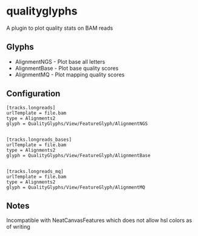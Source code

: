 # qualityglyphs

A plugin to plot quality stats on BAM reads


## Glyphs

- AlignmentNGS - Plot base all letters
- AlignmentBase - Plot base quality scores
- AlignmentMQ - Plot mapping quality scores

## Configuration

    [tracks.longreads]
    urlTemplate = file.bam
    type = Alignments2
    glyph = QualityGlyphs/View/FeatureGlyph/AlignmentNGS


    [tracks.longreads_bases]
    urlTemplate = file.bam
    type = Alignments2
    glyph = QualityGlyphs/View/FeatureGlyph/AlignmentBase


    [tracks.longreads_mq]
    urlTemplate = file.bam
    type = Alignments2
    glyph = QualityGlyphs/View/FeatureGlyph/AlignmentMQ

## Notes

Incompatible with NeatCanvasFeatures which does not allow hsl colors as of writing

